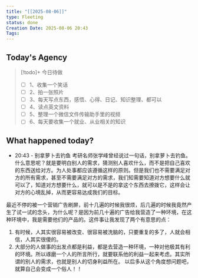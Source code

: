 ```yaml
---
title: "[[2025-08-06]]"
type: Fleeting
status: done
Creation Date: 2025-08-06 20:43
Tags:
---
```

## Today's Agency
> [!todo]+ 今日待做
> - [ ] 1、收集一个笑话
> - [ ] 2、拍一张照片
> - [ ] 3、每天写点东西，感悟、心得、日记、知识整理、都可以
> - [ ] 4、读点英文资料
> - [ ] 5、整理一个微信文件传输助手里的视频
> - [ ] 6、每天要收集一个就业、从业相关的知识

## What happened today?
- 20:43 - 别拿萝卜去钓鱼
考研名师张学峰曾经说过一句话，别拿萝卜去钓鱼。什么意思呢？就是要明白别人的需求，猜测别人喜欢什么，而不是把自己喜欢的东西送给对方。为人处事都应该遵循这样的原则。但是我们也不需要满足对方的所有需求，甚至不需要满足对方的需求，我们知需要知道对方想要什么就可以了，知道对方想要什么，就可以是不是的拿这个东西去撩拨它，这样会让对方的心境乱掉，从而更容易达成我们的目标。

最近不停的被一个营销广告刷屏，前十几遍的时候我很烦，后几遍的时候我竟然产生了试一试的念头，为什么呢？是因为前几十遍的广告给我营造了一种环境，在这种环境中，我是需要他们的产品的。这件事让我发现了两个有意思的点：
1. 有时候，人其实很容易被改变、很容易被洗脑的，只要重复的多了，人就会相信，人其实很傻的。
2. 大部分的人做事的出发点都是利益，都是去营造一种环境，一种对他极其有利的环境。所以琢磨一个人的所言所行，就要联系他的利益一起来考虑。其实所谓的别人的需求，也就是别人的切身利益所在。
以后多从这个角度想问题吧，就算自己会变成一个俗人！！